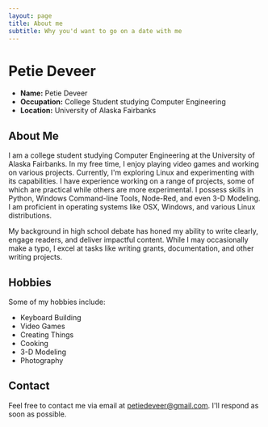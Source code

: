 ```yaml
---
layout: page
title: About me
subtitle: Why you'd want to go on a date with me
---
```

# Petie Deveer

- **Name:** Petie Deveer
- **Occupation:** College Student studying Computer Engineering
- **Location:** University of Alaska Fairbanks

## About Me
I am a college student studying Computer Engineering at the University of Alaska Fairbanks. In my free time, I enjoy playing video games and working on various projects. Currently, I'm exploring Linux and experimenting with its capabilities. I have experience working on a range of projects, some of which are practical while others are more experimental. I possess skills in Python, Windows Command-line Tools, Node-Red, and even 3-D Modeling. I am proficient in operating systems like OSX, Windows, and various Linux distributions.

My background in high school debate has honed my ability to write clearly, engage readers, and deliver impactful content. While I may occasionally make a typo, I excel at tasks like writing grants, documentation, and other writing projects.

## Hobbies
Some of my hobbies include:
- Keyboard Building
- Video Games
- Creating Things
- Cooking
- 3-D Modeling
- Photography

## Contact
Feel free to contact me via email at petiedeveer@gmail.com. I'll respond as soon as possible.
